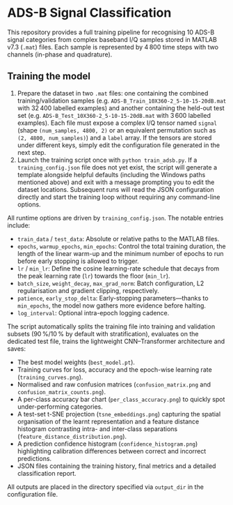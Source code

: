 # ADS-B Signal Classification

This repository provides a full training pipeline for recognising 10 ADS-B
signal categories from complex baseband I/Q samples stored in MATLAB v7.3
(``.mat``) files.  Each sample is represented by 4 800 time steps with two
channels (in-phase and quadrature).

## Training the model

1. Prepare the dataset in two `.mat` files: one containing the combined
   training/validation samples (e.g. `ADS-B_Train_10X360-2_5-10-15-20dB.mat`
   with 32 400 labelled examples) and another containing the held-out test set
   (e.g. `ADS-B_Test_10X360-2_5-10-15-20dB.mat` with 3 600 labelled examples).
   Each file must expose a complex I/Q tensor named `signal` (shape
   `(num_samples, 4800, 2)` or an equivalent permutation such as
   `(2, 4800, num_samples)`) and a `label` array.  If the tensors are stored
   under different keys, simply edit the configuration file generated in the
   next step.
2. Launch the training script once with `python train_adsb.py`.  If a
   `training_config.json` file does not yet exist, the script will generate a
   template alongside helpful defaults (including the Windows paths mentioned
   above) and exit with a message prompting you to edit the dataset locations.
   Subsequent runs will read the JSON configuration directly and start the
   training loop without requiring any command-line options.

All runtime options are driven by `training_config.json`.  The notable entries
include:

- `train_data` / `test_data`: Absolute or relative paths to the MATLAB files.
- `epochs`, `warmup_epochs`, `min_epochs`: Control the total training duration,
  the length of the linear warm-up and the minimum number of epochs to run
  before early stopping is allowed to trigger.
- `lr` / `min_lr`: Define the cosine learning-rate schedule that decays from the
  peak learning rate (`lr`) towards the floor (`min_lr`).
- `batch_size`, `weight_decay`, `max_grad_norm`: Batch configuration, L2
  regularisation and gradient clipping, respectively.
- `patience`, `early_stop_delta`: Early-stopping parameters—thanks to
  `min_epochs`, the model now gathers more evidence before halting.
- `log_interval`: Optional intra-epoch logging cadence.

The script automatically splits the training file into training and validation
subsets (90 %/10 % by default with stratification), evaluates on the dedicated
test file, trains the lightweight CNN–Transformer architecture and saves:

- The best model weights (`best_model.pt`).
- Training curves for loss, accuracy and the epoch-wise learning rate
  (`training_curves.png`).
- Normalised and raw confusion matrices (`confusion_matrix.png` and
  `confusion_matrix_counts.png`).
- A per-class accuracy bar chart (`per_class_accuracy.png`) to quickly spot
  under-performing categories.
- A test-set t-SNE projection (`tsne_embeddings.png`) capturing the spatial
  organisation of the learnt representation and a feature distance histogram
  contrasting intra- and inter-class separations (`feature_distance_distribution.png`).
- A prediction confidence histogram (`confidence_histogram.png`) highlighting
  calibration differences between correct and incorrect predictions.
- JSON files containing the training history, final metrics and a detailed
  classification report.

All outputs are placed in the directory specified via `output_dir` in the
configuration file.
